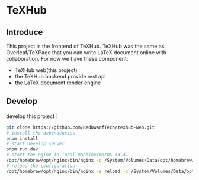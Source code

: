 # TeXHub

## Introduce

This project is the frontend of TeXHub. TeXHub was the same as Overleaf/TeXPage that you can write LaTeX document online with collaboration. For now we have these component:

- TeXHub web(this project)
- the TeXHub backend provide rest api
- the LaTeX document render engine

## Develop

develop this project：

```bash
git clone https://github.com/RedDwarfTech/texhub-web.git
# install the dependencies
pnpm install
# start develop server
pnpm run dev
# start the nginx in local machine(macOS 13.4)
/opt/homebrew/opt/nginx/bin/nginx -c /System/Volumes/Data/opt/homebrew/etc/nginx/nginx.conf
# reload the configuration
/opt/homebrew/opt/nginx/bin/nginx -s reload -c /System/Volumes/Data/opt/homebrew/etc/nginx/nginx.conf
```
